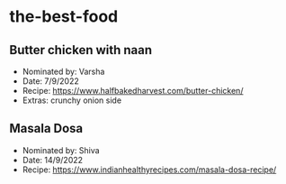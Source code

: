 # the-best-food

## Butter chicken with naan

- Nominated by: Varsha
- Date: 7/9/2022
- Recipe: https://www.halfbakedharvest.com/butter-chicken/
- Extras: crunchy onion side

## Masala Dosa

- Nominated by: Shiva
- Date: 14/9/2022
- Recipe: https://www.indianhealthyrecipes.com/masala-dosa-recipe/
